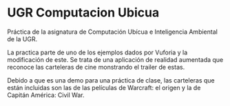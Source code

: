 # UGR Computacion Ubicua

Práctica de la asignatura de Computación Ubícua e Inteligencia Ambiental de la UGR.

La practica parte de uno de los ejemplos dados por Vuforia y la modificación de este.
Se trata de una aplicación de realidad aumentada que reconoce las carteleras de cine monstrando el trailer de estas.

Debido a que es una demo para una práctica de clase, las carteleras que están incluidas son las de las películas de Warcraft: el origen y la de Capitán América: Civil War.
